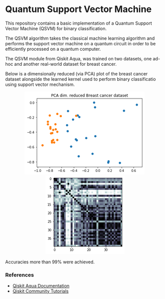 # Quantum Support Vector Machine
This repository contains a basic implementation of a Quantum Support Vector Machine (QSVM) for binary classification.

The QSVM algorithm takes the classical machine learning algorithm and performs the support vector machine on a quantum circuit in order to be efficiently processed on a quantum computer.

The QSVM module from Qiskit Aqua, was trained on two datasets, one ad-hoc and another real-world dataset for breast cancer.

Below is a dimensionally reduced (via PCA) plot of the breast cancer dataset alongside the learned kernel used to perform binary classificatio using support vector mechanism.
<p align="center">
<img src="https://github.com/GlazeDonuts/QSVM/blob/master/resources/bcancer.png?raw=True"/>
<img src="https://github.com/GlazeDonuts/QSVM/blob/master/resources/kernel.png?raw=True"/>
</p>

Accuracies more than 99% were achieved.


### References
* [Qiskit Aqua Documentation](https://qiskit.org/documentation/stubs/qiskit.aqua.algorithms.QSVM.html)
* [Qiskit Community Tutorials](https://github.com/qiskit-community/qiskit-community-tutorials)
